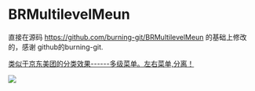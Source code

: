 
BRMultilevelMeun
===================

直接在源码   https://github.com/burning-git/BRMultilevelMeun    的基础上修改的，感谢
github的burning-git.

<u>类似于京东美团的分类效果------多级菜单。左右菜单,分离！<u><br>

<img src="https://github.com/mrhyh/TableViewClassify-ylgwhyh-/blob/master/%E8%AF%B4%E6%98%8E%E5%9B%BE/TableViewClass.gif" />
